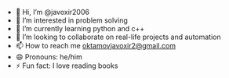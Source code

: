 - 👋 Hi, I’m @javoxir2006
- 👀 I’m interested in problem solving
- 🌱 I’m currently learning python and c++
- 💞️ I’m looking to collaborate on real-life projects and automation
- 📫 How to reach me oktamovjavoxir2@gmail.com
- 😄 Pronouns: he/him
- ⚡ Fun fact: I love reading books

<!---
javoxir2006/javoxir2006 is a ✨ special ✨ repository because its `README.md` (this file) appears on your GitHub profile.
You can click the Preview link to take a look at your changes.
--->
